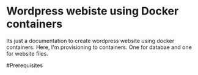 #  Wordpress webiste using Docker containers

Its just a documentation to create wordpress website using docker containers. Here, I'm provisioning to containers. One for databae and one for website files.

#Prerequisites
